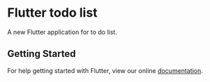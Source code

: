 # Flutter todo list

A new Flutter application for to do list.

## Getting Started

For help getting started with Flutter, view our online
[documentation](https://flutter.io/).

